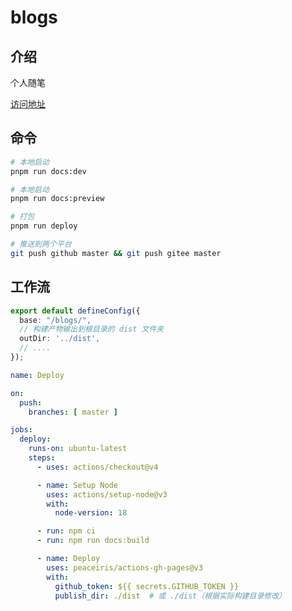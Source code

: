 # blogs

## 介绍
个人随笔

[访问地址](https://louis100.github.io/blogs)


## 命令

```sh
# 本地启动
pnpm run docs:dev

# 本地启动
pnpm run docs:preview

# 打包
pnpm run deploy

# 推送到两个平台
git push github master && git push gitee master
```


## 工作流
<!-- docs\.vitepress\config.mts -->
```ts
export default defineConfig({
  base: "/blogs/",
  // 构建产物输出到根目录的 dist 文件夹
  outDir: '../dist', 
  // ....
});
```

<!-- .github/workflows/deploy.yml -->
```yaml
name: Deploy

on:
  push:
    branches: [ master ]

jobs:
  deploy:
    runs-on: ubuntu-latest
    steps:
      - uses: actions/checkout@v4

      - name: Setup Node
        uses: actions/setup-node@v3
        with:
          node-version: 18

      - run: npm ci
      - run: npm run docs:build

      - name: Deploy
        uses: peaceiris/actions-gh-pages@v3
        with:
          github_token: ${{ secrets.GITHUB_TOKEN }}
          publish_dir: ./dist  # 或 ./dist（根据实际构建目录修改）
```